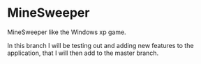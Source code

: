 MineSweeper
===========

MineSweeper like the Windows xp game.

In this branch I will be testing out and adding new features to the application, that I will then add to the master branch.
